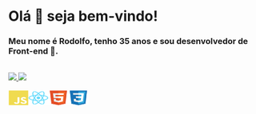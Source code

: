 <h1>Olá 👋 seja bem-vindo!</h1>
<h3>
    Meu nome é Rodolfo, tenho 35 anos e sou desenvolvedor de Front-end 💼.
</h3>
<br />
<div>
    <div style="display:flex;flex-direction:column">
        <a href="https://github.com/Rodolfo-87/Rodolfo-87">
            <img height="180em" src="https://github-readme-stats.vercel.app/api?username=Rodolfo-87&show_icons=true&theme=dark&include_all_commits=true&count_private=true" />
            <img height="180em" src="https://github-readme-stats.vercel.app/api/top-langs/?username=Rodolfo-87&layout=compact&langs_count=16&theme=dark" />
        </a>
    </div>
    <div>        
        <br>
        <div style="display: flex;">
            <a target="_blank" rel="noopener noreferrer nofollow" href="https://raw.githubusercontent.com/devicons/devicon/master/icons/javascript/javascript-plain.svg">
                <img align="center" alt="Js" height="30" width="40" src="https://raw.githubusercontent.com/devicons/devicon/master/icons/javascript/javascript-plain.svg" />
            </a>        
            <a target="_blank" rel="noopener noreferrer nofollow" href="https://raw.githubusercontent.com/devicons/devicon/master/icons/react/react-original.svg">
                <img align="center" alt="React" height="30" width="40" src="https://raw.githubusercontent.com/devicons/devicon/master/icons/react/react-original.svg" />
            </a>
            <a target="_blank" rel="noopener noreferrer nofollow" href="https://raw.githubusercontent.com/devicons/devicon/master/icons/html5/html5-original.svg">
                <img align="center" alt="HTML" height="30" width="40" src="https://raw.githubusercontent.com/devicons/devicon/master/icons/html5/html5-original.svg" />
            </a>
            <a target="_blank" rel="noopener noreferrer nofollow" href="https://raw.githubusercontent.com/devicons/devicon/master/icons/css3/css3-original.svg">
                <img align="center" alt="CSS" height="30" width="40" src="https://raw.githubusercontent.com/devicons/devicon/master/icons/css3/css3-original.svg" />
            </a>
        </div>
    </div>
</div>